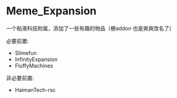 # Meme_Expansion

一个粘液科技附属，添加了一些有趣的物品（梗addon
也是爽爽改名了(

必要前置:
- Slimefun
- InfinityExpansion
- FluffyMachines

非必要前置:
- HaimanTech-rsc
